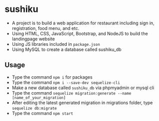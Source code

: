 # sushiku
- A project is to build a web application for restaurant including sign in, registration, food menu, and etc.
- Using HTML, CSS, JavaScript, Bootstrap, and NodeJS to build the landingpage website
- Using JS libraries included in ```package.json```
- Using MySQL to create a database called sushiku_db

## Usage
- Type the command ```npm i``` for packages
- Type the command ```npm i --save-dev sequelize-cli```
- Make a new database called ```sushiku_db``` via phpmyadmin or mysql cli
- Type the command ```sequelize migration:generate --name [name_of_your_migration]```
- After editing the latest generated migration in migrations folder, type ```sequelize db:migrate``` 
- Type the command ```npm start``` 
